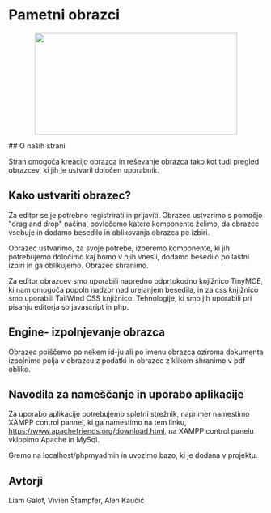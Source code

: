 # Pametni obrazci
<p align="center">
  <img src="Pametni_obrazci\slike\logo1.png" width="400" height="200" >
</p>
## O naših strani 

Stran omogoča kreacijo obrazca in reševanje obrazca tako kot tudi pregled obrazcev, ki jih je ustvaril določen uporabnik.

## Kako ustvariti obrazec?
Za editor se je potrebno registrirati in prijaviti.
Obrazec ustvarimo s pomočjo "drag and drop" načina, povlečemo katere komponente želimo, da obrazec vsebuje in dodamo besedilo in oblikovanja obrazca po izbiri.

Obrazec ustvarimo, za svoje potrebe, izberemo komponente, ki jih potrebujemo določimo kaj bomo v njih vnesli, dodamo besedilo po lastni izbiri in ga oblikujemo. Obrazec shranimo.

Za editor obrazcev smo uporabili napredno odprtokodno knjižnico TinyMCE, ki nam omogoča popoln nadzor nad urejanjem besedila, in za css knjižnico smo uporabili TailWind CSS knjižnico. Tehnologije, ki smo jih uporabili pri pisanju editorja so javascript in php.


## Engine- izpolnjevanje obrazca

Obrazec poiščemo po nekem id-ju ali po imenu obrazca oziroma dokumenta izpolnimo polja v obrazcu z podatki in obrazec z klikom shranimo v pdf obliko. 


## Navodila za nameščanje in uporabo aplikacije

Za uporabo aplikacije potrebujemo spletni strežnik, naprimer namestimo XAMPP control pannel, ki ga namestimo na tem linku,
https://www.apachefriends.org/download.html, na XAMPP control panelu vklopimo Apache in MySql.

Gremo na localhost/phpmyadmin in uvozimo bazo, ki je dodana v projektu.

## Avtorji

Liam Galof, Vivien Štampfer, Alen Kaučič